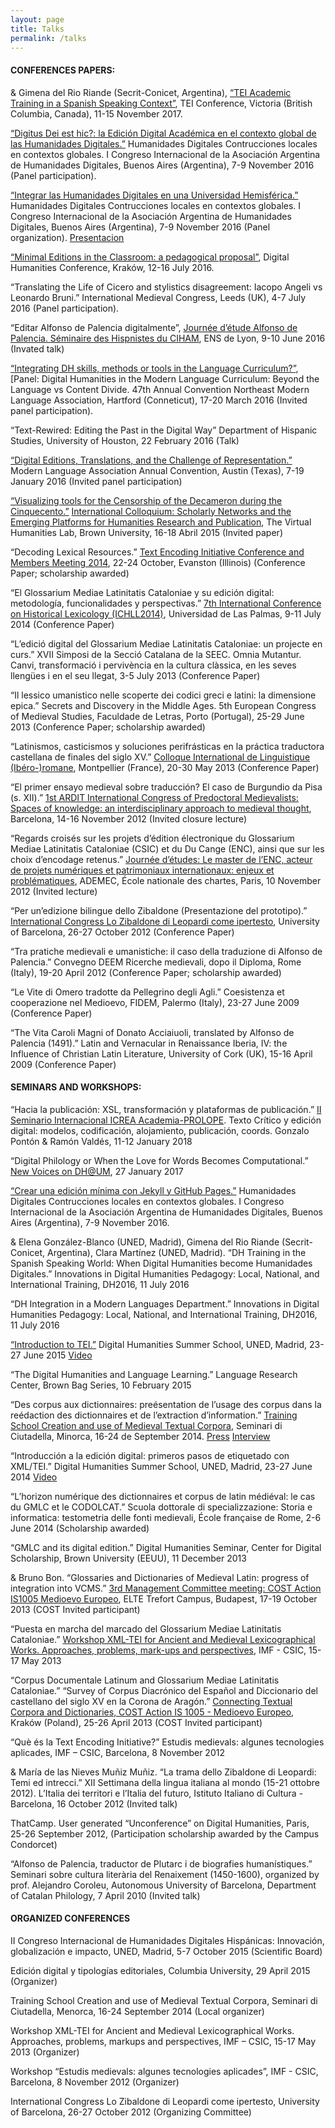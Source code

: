 ```yaml
---
layout: page
title: Talks
permalink: /talks
---										
```


#### CONFERENCES PAPERS:
& Gimena del Rio Riande (Secrit-Conicet, Argentina), [“TEI Academic Training in a Spanish Speaking Context”][TEI2017], TEI Conference, Victoria (British Columbia, Canada), 11-15 November 2017.

[“Digitus Dei est hic?: la Edición Digital Académica en el contexto global de las Humanidades Digitales.”][Digitus] Humanidades Digitales Contrucciones locales en contextos globales. I Congreso Internacional de la Asociación Argentina de Humanidades Digitales, Buenos Aires (Argentina), 7-9 November 2016 (Panel participation).

[“Integrar las Humanidades Digitales en una Universidad Hemisférica.”][Integrar] Humanidades Digitales Contrucciones locales en contextos globales. I Congreso Internacional de la Asociación Argentina de Humanidades Digitales, Buenos Aires (Argentina), 7-9 November 2016 (Panel organization). [Presentacion](http://susannalles.github.io/conferences/Integrar-HD.html)

 [“Minimal Editions in the Classroom: a pedagogical proposal”][Minimal], Digital Humanities Conference, Kraków, 12-16 July 2016. 

“Translating the Life of Cicero and stylistics disagreement: Iacopo Angeli vs Leonardo Bruni.” International Medieval Congress, Leeds (UK), 4-7 July 2016 (Panel participation).

“Editar Alfonso de Palencia digitalmente”, [Journée d’étude Alfonso de Palencia. Séminaire des Hispnistes du CIHAM][Palencia Lyon], ENS de Lyon, 9-10 June 2016 (Invated talk)

[“Integrating DH skills, methods or tools in the Language Curriculum?”][Hartford], [Panel: Digital Humanities in the Modern Language Curriculum: Beyond the Language vs Content Divide. 47th Annual Convention Northeast Modern Language Association, Hartford (Conneticut), 17-20 March 2016 (Invited panel participation). 

“Text-Rewired: Editing the Past in the Digital Way” Department of Hispanic Studies, University of Houston, 22 February 2016 (Talk)

[“Digital Editions, Translations, and the Challenge of Representation.”][MLA] Modern Language Association Annual Convention, Austin (Texas), 7-19 January 2016 (Invited panel participation)

[“Visualizing tools for the Censorship of the Decameron during the Cinquecento.”][Brown-colloquium] [International Colloquium: Scholarly Networks and the Emerging Platforms for Humanities Research and Publication][Brown], The Virtual Humanities Lab, Brown University, 16-18 Abril 2015 (Invited paper)

“Decoding Lexical Resources.” [Text Encoding Initiative Conference and Members Meeting 2014][TEI 2014], 22-24 October, Evanston (Illinois) (Conference Paper; scholarship awarded)

“El Glossarium Mediae Latinitatis Cataloniae y su edición digital: metodología, funcionalidades y perspectivas.” [7th International Conference on Historical Lexicology (ICHLL2014)][Las Palmas], Universidad de Las Palmas, 9-11 July 2014 (Conference Paper)

“L’edició digital del Glossarium Mediae Latinitatis Cataloniae: un projecte en curs.” XVII Simposi de la Secció Catalana de la SEEC. Omnia Mutantur. Canvi, transformació i pervivència en la cultura clàssica, en les seves llengües i en el seu llegat, 3-5 July 2013 (Conference Paper)

“Il lessico umanistico nelle scoperte dei codici greci e latini: la dimensione epica.” Secrets and Discovery in the Middle Ages. 5th European Congress of Medieval Studies, Faculdade de Letras, Porto (Portugal), 25-29 June 2013 (Conference Paper; scholarship awarded)

“Latinismos, casticismos y soluciones perifrásticas en la práctica traductora castellana de finales del siglo XV.” [Colloque International de Linguistique (Ibéro-)romane][Montpellier], Montpellier (France), 20-30 May 2013 (Conference Paper)

“El primer ensayo medieval sobre traducción? El caso de Burgundio da Pisa (s. XII).” [1st ARDIT International Congress of Predoctoral Medievalists: Spaces of knowledge: an interdisciplinary approach to medieval thought][ARDIT], Barcelona, 14-16 November 2012 (Invited closure lecture)

“Regards croisés sur les projets d’édition électronique du Glossarium Mediae Latinitatis Cataloniae (CSIC) et du Du Cange (ENC), ainsi que sur les choix d’encodage retenus.” [Journée d’études: Le master de l’ENC, acteur de projets numériques et patrimoniaux internationaux: enjeux et problématiques][ADEMEC], ADEMEC, École nationale des chartes, Paris, 10 November 2012 (Invited lecture)

“Per un’edizione bilingue dello Zibaldone (Presentazione del prototipo).” [International Congress Lo Zibaldone di Leopardi come ipertesto][Congreso Zibaldone], University of Barcelona, 26-27 October 2012 (Conference Paper)

“Tra pratiche medievali e umanistiche: il caso della traduzione di Alfonso de Palencia.” Convegno DEEM Ricerche medievali, dopo il Diploma, Rome (Italy), 19-20 April 2012 (Conference Paper; scholarship awarded)

“Le Vite di Omero tradotte da Pellegrino degli Agli.” Coesistenza et cooperazione nel Medioevo, FIDEM, Palermo (Italy), 23-27 June 2009 (Conference Paper)

“The Vita Caroli Magni of Donato Acciaiuoli, translated by Alfonso de Palencia (1491).” Latin and Vernacular in Renaissance Iberia, IV: the Influence of Christian Latin Literature, University of Cork (UK), 15-16 April 2009 (Conference Paper)


#### SEMINARS AND WORKSHOPS: 
“Hacia la publicación: XSL, transformación y plataformas de publicación.” [II Seminario Internacional ICREA Academia-PROLOPE][SeminarioUAB]. Texto Crítico y edición digital: modelos, codificación, alojamiento, publicación, coords. Gonzalo Pontón & Ramón Valdés, 11-12 January 2018

“Digital Philology or When the Love for Words Becomes Computational.” [New Voices on DH@UM](http://humanities.miami.edu/humanities/publicprograms/lectures/past-lectures/dharchived/), 27 January 2017

[“Crear una edición mínima con Jekyll y GitHub Pages.”](http://www.aacademica.org/aahd.congreso/tabs/program?session=58&block=15&vs=902) Humanidades Digitales Contrucciones locales en contextos globales. I Congreso Internacional de la Asociación Argentina de Humanidades Digitales, Buenos Aires (Argentina), 7-9 November 2016.

& Elena González-Blanco (UNED, Madrid), Gimena del Rio Riande (Secrit-Conicet, Argentina), Clara Martínez (UNED, Madrid). “DH Training in the Spanish Speaking World: When Digital Humanities become Humanidades Digitales.” Innovations in Digital Humanities Pedagogy: Local, National, and International Training, DH2016, 11 July 2016

“DH Integration in a Modern Languages Department.” Innovations in Digital Humanities Pedagogy: Local, National, and International Training, DH2016, 11 July 2016

[“Introduction to TEI.”][Intro TEI] Digital Humanities Summer School, UNED, Madrid, 23-27 June 2015 [Video](https://youtu.be/uQ7cIwh6hd0)

“The Digital Humanities and Language Learning.” Language Research Center, Brown Bag Series, 10 February 2015

“Des corpus aux dictionnaires: preésentation de l’usage des corpus dans la reédaction des dictionnaires et de l’extraction d’information.” [Training School Creation and use of Medieval Textual Corpora][COST Workshop], Seminari di Ciutadella, Minorca, 16-24 de September 2014.  [Press](http://www.glossaria.eu/minorque/presse.html) [Interview](http://www.ivoox.com/4609360)

“Introducción a la edición digital: primeros pasos de etiquetado con XML/TEI.” Digital Humanities Summer School, UNED, Madrid, 23-27 June 2014 [Video](https://www.youtube.com/watch?v=YurNGo3FSD4)

“L’horizon numérique des dictionnaires et corpus de latin médiéval: le cas du GMLC et le CODOLCAT.” Scuola dottorale di specializzazione: Storia e informatica: testometria delle fonti medievali, École française de Rome, 2-6 June 2014 (Scholarship awarded)

“GMLC and its digital edition.” Digital Humanities Seminar, Center for Digital Scholarship, Brown University (EEUU), 11 December 2013 

& Bruno Bon. “Glossaries and Dictionaries of Medieval Latin: progress of integration into VCMS.” [3rd Management Committee meeting: COST Action IS1005 Medioevo Europeo][Budapest], ELTE Trefort Campus, Budapest, 17-19 October 2013 (COST Invited participant)

“Puesta en marcha del marcado del Glossarium Mediae Latinitatis Cataloniae.” [Workshop XML-TEI for Ancient and Medieval Lexicographical Works. Approaches, problems, mark-ups and perspectives][Workshop Bcn], IMF - CSIC, 15-17 May 2013

“Corpus Documentale Latinum and Glossarium Mediae Latinitatis Cataloniae.” “Survey of Corpus Diacrónico del Español and Diccionario del castellano del siglo XV en la Corona de Aragón.” [Connecting Textual Corpora and Dictionaries, COST Action IS 1005 - Medioevo Europeo][Workshop Krakow], Kraków (Poland), 25-26 April 2013 (COST Invited participant)

“Què és la Text Encoding Initiative?” Estudis medievals: algunes tecnologies aplicades, IMF – CSIC, Barcelona, 8 November 2012

& María de las Nieves Muñiz Muñiz. “La trama dello Zibaldone di Leopardi: Temi ed intrecci.” XII Settimana della lingua italiana al mondo (15-21 ottobre 2012). L’Italia dei territori e l’Italia del futuro, Istituto Italiano di Cultura - Barcelona, 16 October 2012 (Invited talk)

ThatCamp. User generated “Unconference” on Digital Humanities, Paris, 25-26 September 2012, (Participation scholarship awarded by the Campus Condorcet)

“Alfonso de Palencia, traductor de Plutarc i de biografies humanístiques.” Seminari sobre cultura literària del Renaixement (1450-1600), organized by prof. Alejandro Coroleu, Autonomous University of Barcelona, Department of Catalan Philology, 7 April 2010 (Invited talk)


#### ORGANIZED CONFERENCES											

II Congreso Internacional de Humanidades Digitales Hispánicas: Innovación, globalización e impacto, UNED, Madrid, 5-7 October 2015 (Scientific Board)

Edición digital y tipologías editoriales, Columbia University, 29 April 2015 (Organizer)

Training School Creation and use of Medieval Textual Corpora, Seminari di Ciutadella, Menorca, 16-24 September 2014 (Local organizer)

Workshop XML-TEI for Ancient and Medieval Lexicographical Works. Approaches, problems, markups and perspectives, IMF – CSIC, 15-17 May 2013 (Organizer)

Workshop “Estudis medievals: algunes tecnologies aplicades”, IMF - CSIC, Barcelona, 8 November 2012 (Organizer)

International Congress Lo Zibaldone di Leopardi come ipertesto, University of Barcelona, 26-27 October 2012 (Organizing Committee)

[Brown-colloquium]: /materials/papers/Brown-colloquium/
[Digitus]: http://www.aacademica.org/aahd.congreso/tabs/program?session=110&block=27&vs=294
[Integrar]: http://www.aacademica.org/aahd.congreso/tabs/program?session=79&block=12&vs=215
[Minimal]: http://dh2016.adho.org/abstracts/412
[Palencia Lyon]: http://ciham.ish-lyon.cnrs.fr/en/alfonso-palencia
[NeMLA]: https://www.cfplist.com/nemla/Home/S/15828
[Hartford]: /materials/papers/Hartford/
[MLA]: https://apps.mla.org/conv_listings_detail?prog_id=473&year=2016
[Brown]: http://library.brown.edu/create/dh/conference-scholarly-networks/
[TEI 2014]: http://tei.northwestern.edu/
[Las Palmas]: https://sites.google.com/site/ichll2014/
[Montpellier]: https://cilir2013.wordpress.com/
[ARDIT]: http://arditcongress.weebly.com/program.html
[ADEMEC]: http://ademec.com/en/actus/2012/11/journee-annuelle-ademec
[Congreso Zibaldone]: http://www.ub.edu/zibal/
[Intro TEI]: http://extension.uned.es/actividad/idactividad/9408
[COST Workshop]: http://www.glossaria.eu/minorque/
[Budapest]: http://ars-metrica.germ-ling.uni-bamberg.de/wp-content/uploads/2013/10/Budapest-MC-meeting_Program.pdf
[Workshop Bcn]: http://gmlc.imf.csic.es/2013/Workshop/index.php
[Workshop Krakow]: http://scriptores.pl/aktualnosci/workshop/
[Text-Rewired]: /materials/papers/Text-Rewired/#/
[TEI2017]: http://hcmc.uvic.ca/tei2017/abstracts/t_123_torrentetal_teionlinetraining.html
[SeminarioUAB]: http://susannalles.com/public/PDF/SeminarioUAB2018.pdf